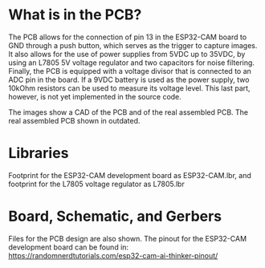 # What is in the PCB?
The PCB allows for the connection of pin 13 in the ESP32-CAM board to GND through a push button, which serves as the trigger to capture images. It also allows for the use of power supplies from 5VDC up to 35VDC, by using an L7805 5V voltage regulator and two capacitors for noise filtering. Finally, the PCB is equipped with a voltage divisor that is connected to an ADC pin in the board. If a 9VDC battery is used as the power supply, two 10kOhm resistors can be used to measure its voltage level. This last part, however, is not yet implemented in the source code. 

The images show a CAD of the PCB and of the real assembled PCB. The real assembled PCB shown in outdated.

# Libraries
Footprint for the ESP32-CAM development board as ESP32-CAM.lbr, and footprint for the L7805 voltage regulator as L7805.lbr

# Board, Schematic, and Gerbers
Files for the PCB design are also shown. The pinout for the ESP32-CAM development board can be found in: https://randomnerdtutorials.com/esp32-cam-ai-thinker-pinout/ 
